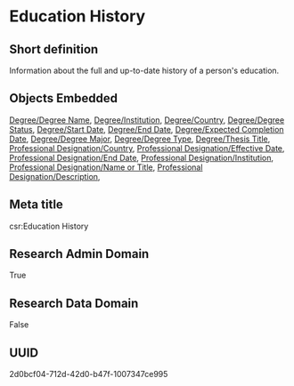 # Education History
## Short definition
Information about the full and up-to-date history of a person's education.
## Objects Embedded
[Degree/Degree Name](https://github.com/EuroCRIS/CASRAI-Dictionairies/blob/main/Object-Fields/Degree/Degree%20Name.md), [Degree/Institution](https://github.com/EuroCRIS/CASRAI-Dictionairies/blob/main/Object-Fields/Degree/Institution.md), [Degree/Country](https://github.com/EuroCRIS/CASRAI-Dictionairies/blob/main/Object-Fields/Degree/Country.md), [Degree/Degree Status](https://github.com/EuroCRIS/CASRAI-Dictionairies/blob/main/Object-Fields/Degree/Degree%20Status.md), [Degree/Start Date](https://github.com/EuroCRIS/CASRAI-Dictionairies/blob/main/Object-Fields/Degree/Start%20Date.md), [Degree/End Date](https://github.com/EuroCRIS/CASRAI-Dictionairies/blob/main/Object-Fields/Degree/End%20Date.md), [Degree/Expected Completion Date](https://github.com/EuroCRIS/CASRAI-Dictionairies/blob/main/Object-Fields/Degree/Expected%20Completion%20Date.md), [Degree/Degree Major](https://github.com/EuroCRIS/CASRAI-Dictionairies/blob/main/Object-Fields/Degree/Degree%20Major.md), [Degree/Degree Type](https://github.com/EuroCRIS/CASRAI-Dictionairies/blob/main/Object-Fields/Degree/Degree%20Type.md), [Degree/Thesis Title](https://github.com/EuroCRIS/CASRAI-Dictionairies/blob/main/Object-Fields/Degree/Thesis%20Title.md), [Professional Designation/Country](https://github.com/EuroCRIS/CASRAI-Dictionairies/blob/main/Object-Fields/Professional%20Designation/Country.md), [Professional Designation/Effective Date](https://github.com/EuroCRIS/CASRAI-Dictionairies/blob/main/Object-Fields/Professional%20Designation/Effective%20Date.md), [Professional Designation/End Date](https://github.com/EuroCRIS/CASRAI-Dictionairies/blob/main/Object-Fields/Professional%20Designation/End%20Date.md), [Professional Designation/Institution](https://github.com/EuroCRIS/CASRAI-Dictionairies/blob/main/Object-Fields/Professional%20Designation/Institution.md), [Professional Designation/Name or Title](https://github.com/EuroCRIS/CASRAI-Dictionairies/blob/main/Object-Fields/Professional%20Designation/Name%20or%20Title.md), [Professional Designation/Description](https://github.com/EuroCRIS/CASRAI-Dictionairies/blob/main/Object-Fields/Professional%20Designation/Description.md), 
## Meta title
csr:Education History
## Research Admin Domain
True
## Research Data Domain
False
## UUID
2d0bcf04-712d-42d0-b47f-1007347ce995
